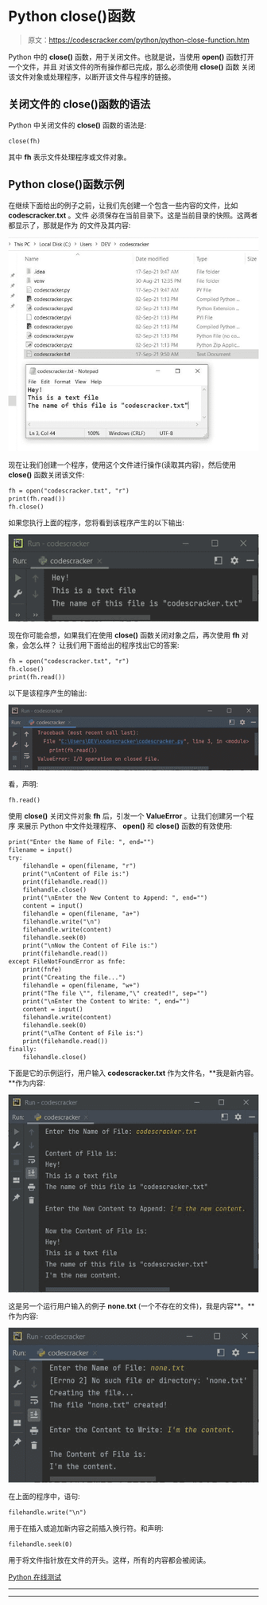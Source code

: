 # Python close()函数

> 原文：<https://codescracker.com/python/python-close-function.htm>

Python 中的 **close()** 函数，用于关闭文件。也就是说，当使用 **open()** 函数打开一个文件，并且 对该文件的所有操作都已完成，那么必须使用 **close()** 函数 关闭该文件对象或处理程序，以断开该文件与程序的链接。

## 关闭文件的 close()函数的语法

Python 中关闭文件的 **close()** 函数的语法是:

```
close(fh)
```

其中 **fh** 表示文件处理程序或文件对象。

## Python close()函数示例

在继续下面给出的例子之前，让我们先创建一个包含一些内容的文件，比如 **codescracker.txt** 。文件 必须保存在当前目录下。这是当前目录的快照。这两者都显示了，那就是作为 的文件及其内容:

![Python close function](img/66179a26ffdd404152a471213d6d66e5.png)

现在让我们创建一个程序，使用这个文件进行操作(读取其内容)，然后使用 **close()** 函数关闭该文件:

```
fh = open("codescracker.txt", "r")
print(fh.read())
fh.close()
```

如果您执行上面的程序，您将看到该程序产生的以下输出:

![close function python](img/47cfddffb6b31aad58623a8f38ffcb5b.png)

现在你可能会想，如果我们在使用 **close()** 函数关闭对象之后，再次使用 **fh** 对象，会怎么样？
让我们用下面给出的程序找出它的答案:

```
fh = open("codescracker.txt", "r")
fh.close()
print(fh.read())
```

以下是该程序产生的输出:

![python close function example](img/f32cf5ad1c654856c96c6c2d0edcea18.png)

看，声明:

```
fh.read()
```

使用 **close()** 关闭文件对象 **fh** 后，引发一个 **ValueError** 。让我们创建另一个程序 来展示 Python 中文件处理程序、 **open()** 和 **close()** 函数的有效使用:

```
print("Enter the Name of File: ", end="")
filename = input()
try:
    filehandle = open(filename, "r")
    print("\nContent of File is:")
    print(filehandle.read())
    filehandle.close()
    print("\nEnter the New Content to Append: ", end="")
    content = input()
    filehandle = open(filename, "a+")
    filehandle.write("\n")
    filehandle.write(content)
    filehandle.seek(0)
    print("\nNow the Content of File is:")
    print(filehandle.read())
except FileNotFoundError as fnfe:
    print(fnfe)
    print("Creating the file...")
    filehandle = open(filename, "w+")
    print("The file \"", filename,"\" created!", sep="")
    print("\nEnter the Content to Write: ", end="")
    content = input()
    filehandle.write(content)
    filehandle.seek(0)
    print("\nThe Content of File is:")
    print(filehandle.read())
finally:
    filehandle.close()
```

下面是它的示例运行，用户输入 **codescracker.txt** 作为文件名，**我是新内容。**作为内容:

![python close function program](img/615c60b4f254870d5404f8c1d6e8a67d.png)

这是另一个运行用户输入的例子 **none.txt** (一个不存在的文件)，我是内容**。**作为内容:

![close function in python](img/5b5cd411b9df4332921f71f84afdf5b8.png)

在上面的程序中，语句:

```
filehandle.write("\n")
```

用于在插入或追加新内容之前插入换行符。和声明:

```
filehandle.seek(0)
```

用于将文件指针放在文件的开头。这样，所有的内容都会被阅读。

[Python 在线测试](/exam/showtest.php?subid=10)

* * *

* * *